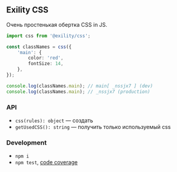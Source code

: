 Exility CSS
-----------
Очень простенькая обертка CSS in JS.

```ts
import css from '@exility/css';

const classNames = css({
	'main': {
		color: 'red',
		fontSize: 14,
	},
});

console.log(classNames.main); // main[ _nssjx7 ] (dev)
console.log(classNames.main); // _nssjx7 (production)
```

### API

 - `css(rules): object` — создать
 - `getUsedCSS(): string` — получить только используемый css


### Development

 - `npm i`
 - `npm test`, [code coverage](./coverage/lcov-report/index.html)

